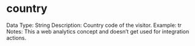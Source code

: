 # country

Data Type: String
Description: Country code of the visitor.
Example: tr
Notes: This a web analytics concept and doesn’t get used for integration actions.